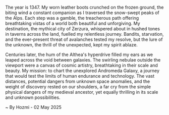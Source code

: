 
The year is 1347.  My worn leather boots crunched on the frozen ground, the biting wind a constant companion as I traversed the snow-swept peaks of the Alps.  Each step was a gamble, the treacherous path offering breathtaking vistas of a world both beautiful and unforgiving.  My destination, the mythical city of Zerzura, whispered about in hushed tones in taverns across the land, fuelled my relentless journey.  Bandits, starvation, and the ever-present threat of avalanches tested my resolve, but the lure of the unknown, the thrill of the unexpected, kept my spirit ablaze.

Centuries later, the hum of the Althea's hyperdrive filled my ears as we leaped across the void between galaxies.  The swirling nebulae outside the viewport were a canvas of cosmic artistry, breathtaking in their scale and beauty. My mission: to chart the unexplored Andromeda Galaxy, a journey that would test the limits of human endurance and technology.  The vast distances, potential dangers from unknown space anomalies, and the weight of discovery rested on our shoulders, a far cry from the simple physical dangers of my medieval ancestor, yet equally thrilling in its scale and unknown possibilities.

~ By Hozmi - 02 May 2025
